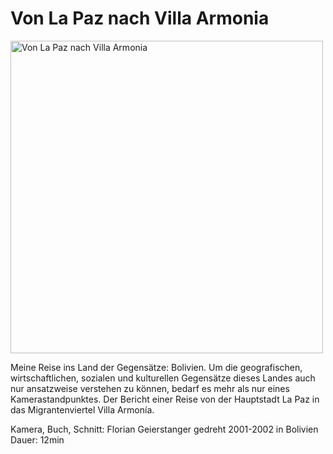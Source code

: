 # Von La Paz nach Villa Armonia

<img src="/projekte/vonlapaz_plakat.jpg" data-query="?500&amp;nolink" width="500" alt="Von La Paz nach Villa Armonia" />

Meine Reise ins Land der Gegensätze: Bolivien. Um die geografischen, wirtschaftlichen, sozialen und kulturellen Gegensätze dieses Landes auch nur ansatzweise verstehen zu können, bedarf es mehr als nur eines Kamerastandpunktes. Der Bericht einer Reise von der Hauptstadt La Paz in das Migrantenviertel Villa Armonía.

Kamera, Buch, Schnitt: Florian Geierstanger gedreht 2001-2002 in Bolivien Dauer: 12min
